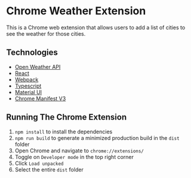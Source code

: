 # Chrome Weather Extension

This is a Chrome web extension that allows users to add a list of cities to see the weather for those cities.

## Technologies

- [Open Weather API](https://openweathermap.org/api)
- [React](https://react.dev/)
- [Webpack](https://webpack.js.org/)
- [Typescript](https://www.typescriptlang.org/)
- [Material UI](https://mui.com/)
- [Chrome Manifest V3 ](https://developer.chrome.com/docs/extensions/mv3/intro/)

## Running The Chrome Extension

1. `npm install` to install the dependencies
2. `npm run build` to generate a minimized production build in the `dist` folder
3. Open Chrome and navigate to `chrome://extensions/`
4. Toggle on `Developer mode` in the top right corner
5. Click `Load unpacked`
6. Select the entire `dist` folder

